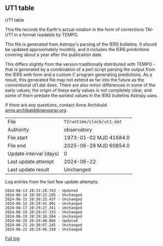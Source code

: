 
## UT1 table

UT1 table

This file records the Earth's actual rotation in the form of
corrections TAI-UT1 in a format readable by TEMPO.

This file is generated from Astropy's parsing of the IERS
bulletins. It should be updated approximately monthly, and it
includes the IERS predictions covering about a year after the
publication date.

This differs slightly from the version traditionally distributed
with TEMPO - that is generated by a combination of a perl script
parsing the output from the IERS web form and a custom C program
generating predictions. As a result, this generated file may not
extend as far into the future as the conventional ut1.dat does.
There are also minor differences in some of the early values; the
origin of these early values is not completely clear, and some of
them predate the earliest values in the IERS bulletins Astropy uses.

If there are any questions, contact Anne Archibald
<anne.archibald@nanograv.org>.

|     |     |
|:--- |:--- |
| File | `T2runtime/clock/ut1.dat` |
| Authority | observatory |
| File start | 1973-01-02 MJD 41684.0 |
| File end | 2025-06-28 MJD 60854.0 |
| Update interval (days) | 0 |
| Last update attempt | 2024-06-22 |
| Last update result | Unchanged |

Log entries from the last few update attempts:
```
2024-06-13 20:31:28.743 - Updated
2024-06-14 20:30:22.205 - Unchanged
2024-06-15 20:30:23.437 - Unchanged
2024-06-16 20:29:43.001 - Unchanged
2024-06-17 20:29:27.341 - Unchanged
2024-06-18 20:29:47.333 - Unchanged
2024-06-19 20:29:30.504 - Unchanged
2024-06-20 20:29:48.666 - Updated
2024-06-21 20:30:07.245 - Unchanged
2024-06-22 20:29:46.350 - Unchanged
```
[Full log](https://raw.githubusercontent.com/ipta/pulsar-clock-corrections/main/log/T2runtime/clock/ut1.dat.log)

